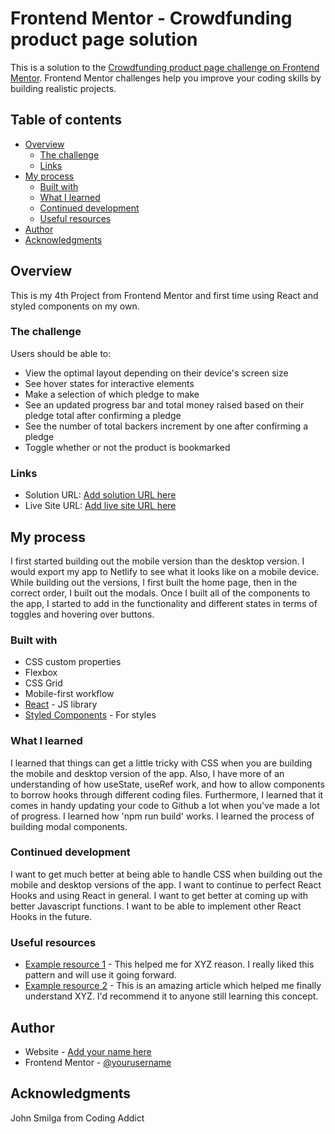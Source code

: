 # Frontend Mentor - Crowdfunding product page solution

This is a solution to the [Crowdfunding product page challenge on Frontend Mentor](https://www.frontendmentor.io/challenges/crowdfunding-product-page-7uvcZe7ZR). Frontend Mentor challenges help you improve your coding skills by building realistic projects. 

## Table of contents

- [Overview](#overview)
  - [The challenge](#the-challenge)
  - [Links](#links)
- [My process](#my-process)
  - [Built with](#built-with)
  - [What I learned](#what-i-learned)
  - [Continued development](#continued-development)
  - [Useful resources](#useful-resources)
- [Author](#author)
- [Acknowledgments](#acknowledgments)



## Overview
This is my 4th Project from Frontend Mentor and first time using React and styled components on my own.

### The challenge

Users should be able to:

- View the optimal layout depending on their device's screen size
- See hover states for interactive elements
- Make a selection of which pledge to make
- See an updated progress bar and total money raised based on their pledge total after confirming a pledge
- See the number of total backers increment by one after confirming a pledge
- Toggle whether or not the product is bookmarked


### Links

- Solution URL: [Add solution URL here](https://your-solution-url.com)
- Live Site URL: [Add live site URL here](https://your-live-site-url.com)

## My process
I first started building out the mobile version than the desktop version. I would export my app to Netlify to see what it looks like on a mobile device. While building out the versions, I first built the home page, then in the correct order, I built out the modals. Once I built all of the components to the app, I started to add in the functionality and different states in terms of toggles and hovering over buttons.

### Built with
- CSS custom properties
- Flexbox
- CSS Grid
- Mobile-first workflow
- [React](https://reactjs.org/) - JS library
- [Styled Components](https://styled-components.com/) - For styles

### What I learned

I learned that things can get a little tricky with CSS when you are building the mobile and desktop version of the app. Also, I have more of an understanding of how useState, useRef work, and how to allow components to borrow hooks through different coding files. Furthermore, I learned that it comes in handy updating your code to Github a lot when you've made a lot of progress. I learned how 'npm run build' works. I learned the process of building modal components.

### Continued development

I want to get much better at being able to handle CSS when building out the mobile and desktop versions of the app. I want to continue to perfect React Hooks and using React in general. I want to get better at coming up with better Javascript functions. I want to be able to implement other React Hooks in the future.


### Useful resources

- [Example resource 1](https://www.example.com) - This helped me for XYZ reason. I really liked this pattern and will use it going forward.
- [Example resource 2](https://www.example.com) - This is an amazing article which helped me finally understand XYZ. I'd recommend it to anyone still learning this concept.


## Author

- Website - [Add your name here](https://www.your-site.com)
- Frontend Mentor - [@yourusername](https://www.frontendmentor.io/profile/yourusername)

## Acknowledgments

John Smilga from Coding Addict


